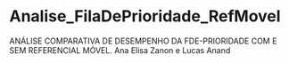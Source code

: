 # Analise_FilaDePrioridade_RefMovel
 ANÁLISE COMPARATIVA DE DESEMPENHO DA FDE-PRIORIDADE COM E SEM REFERENCIAL MÓVEL.
 Ana Elisa Zanon e Lucas Anand
